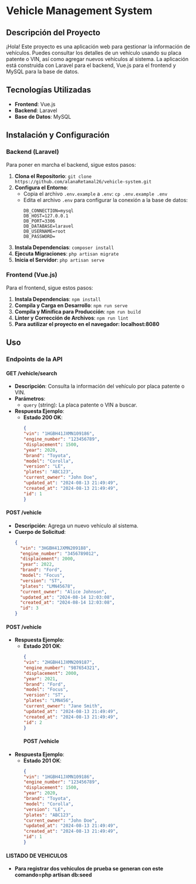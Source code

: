 # Vehicle Management System

## Descripción del Proyecto
¡Hola! Este proyecto es una aplicación web para gestionar la información de vehículos. Puedes consultar los detalles de un vehículo usando su placa patente o VIN, así como agregar nuevos vehículos al sistema. La aplicación está construida con Laravel para el backend, Vue.js para el frontend y MySQL para la base de datos.

## Tecnologías Utilizadas
- **Frontend**: Vue.js
- **Backend**: Laravel
- **Base de Datos**: MySQL

## Instalación y Configuración

### Backend (Laravel)
Para poner en marcha el backend, sigue estos pasos:
1. **Clona el Repositorio**: `git clone https://github.com/alanaRetamal26/vehicle-system.git`
2. **Configura el Entorno**:
   - Copia el archivo `.env.example` a `.env`: `cp .env.example .env`
   - Edita el archivo `.env` para configurar la conexión a la base de datos:
     ```plaintext
     DB_CONNECTION=mysql
     DB_HOST=127.0.0.1
     DB_PORT=3306
     DB_DATABASE=laravel
     DB_USERNAME=root
     DB_PASSWORD=
     ```
3. **Instala Dependencias**: `composer install`
4. **Ejecuta Migraciones**: `php artisan migrate`
5. **Inicia el Servidor**: `php artisan serve`

### Frontend (Vue.js)
Para el frontend, sigue estos pasos:
1. **Instala Dependencias**: `npm install`
2. **Compila y Carga en Desarrollo**: `npm run serve`
3. **Compila y Minifica para Producción**: `npm run build`
4. **Linter y Corrección de Archivos**: `npm run lint`
5. **Para autilizar el proyecto en el navegador: localhost:8080**

## Uso

### Endpoints de la API

#### GET /vehicle/search
- **Descripción**: Consulta la información del vehículo por placa patente o VIN.
- **Parámetros**:
  - `query` (string): La placa patente o VIN a buscar.
- **Respuesta Ejemplo**:
  - **Estado 200 OK**:
    ```json
    {
    "vin": "1HGBH41JXMN109186",
    "engine_number": "123456789",
    "displacement": 1500,
    "year": 2020,
    "brand": "Toyota",
    "model": "Corolla",
    "version": "LE",
    "plates": "ABC123",
    "current_owner": "John Doe",
    "updated_at": "2024-08-13 21:49:49",
    "created_at": "2024-08-13 21:49:49",
    "id": 1
    }
    ```

#### POST /vehicle
- **Descripción**: Agrega un nuevo vehículo al sistema.
- **Cuerpo de Solicitud**:
  ```json
  {
    "vin": "3HGBH41JXMN209188",
    "engine_number": "3456789012",
    "displacement": 2000,
    "year": 2022,
    "brand": "Ford",
    "model": "Focus",
    "version": "ST",
    "plates": "LMN45678",
    "current_owner": "Alice Johnson",
    "updated_at": "2024-08-14 12:03:08",
    "created_at": "2024-08-14 12:03:08",
    "id": 3
  }
#### POST /vehicle
- **Respuesta Ejemplo**:
  - **Estado 201 OK**:
    ```json
    {
    "vin": "2HGBH41JXMN209187",
    "engine_number": "987654321",
    "displacement": 2000,
    "year": 2021,
    "brand": "Ford",
    "model": "Focus",
    "version": "ST",
    "plates": "LMN456",
    "current_owner": "Jane Smith",
    "updated_at": "2024-08-13 21:49:49",
    "created_at": "2024-08-13 21:49:49",
    "id": 2
    }
      ```
    #### POST /vehicle
- **Respuesta Ejemplo**:
  - **Estado 201 OK**:
    ```json
    {
    "vin": "1HGBH41JXMN109186",
    "engine_number": "123456789",
    "displacement": 1500,
    "year": 2020,
    "brand": "Toyota",
    "model": "Corolla",
    "version": "LE",
    "plates": "ABC123",
    "current_owner": "John Doe",
    "updated_at": "2024-08-13 21:49:49",
    "created_at": "2024-08-13 21:49:49",
    "id": 1
    }
    ```
#### LISTADO DE VEHICULOS
- **Para registrar dos vehiculos de prueba se generan con este comando=php artisan db:seed**
